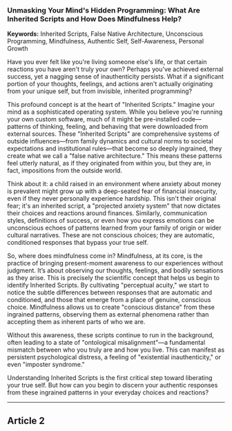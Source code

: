 ### **Unmasking Your Mind's Hidden Programming: What Are Inherited Scripts and How Does Mindfulness Help?**
**Keywords:** Inherited Scripts, False Native Architecture, Unconscious Programming, Mindfulness, Authentic Self, Self-Awareness, Personal Growth

Have you ever felt like you're living someone else's life, or that certain reactions you have aren't truly your own? Perhaps you've achieved external success, yet a nagging sense of inauthenticity persists. What if a significant portion of your thoughts, feelings, and actions aren't actually originating from your unique self, but from invisible, inherited programming?

This profound concept is at the heart of "Inherited Scripts." Imagine your mind as a sophisticated operating system. While you believe you're running your own custom software, much of it might be pre-installed code—patterns of thinking, feeling, and behaving that were downloaded from external sources. These "Inherited Scripts" are comprehensive systems of outside influences—from family dynamics and cultural norms to societal expectations and institutional rules—that become so deeply ingrained, they create what we call a "false native architecture." This means these patterns feel utterly natural, as if they originated from within you, but they are, in fact, impositions from the outside world.

Think about it: a child raised in an environment where anxiety about money is prevalent might grow up with a deep-seated fear of financial insecurity, even if they never personally experience hardship. This isn't their original fear; it's an inherited script, a "projected anxiety system" that now dictates their choices and reactions around finances. Similarly, communication styles, definitions of success, or even how you express emotions can be unconscious echoes of patterns learned from your family of origin or wider cultural narratives. These are not conscious choices; they are automatic, conditioned responses that bypass your true self.

So, where does mindfulness come in? Mindfulness, at its core, is the practice of bringing present-moment awareness to our experiences without judgment. It’s about observing our thoughts, feelings, and bodily sensations as they arise. This is precisely the scientific concept that helps us begin to identify Inherited Scripts. By cultivating "perceptual acuity," we start to notice the subtle differences between responses that are automatic and conditioned, and those that emerge from a place of genuine, conscious choice. Mindfulness allows us to create "conscious distance" from these ingrained patterns, observing them as external phenomena rather than accepting them as inherent parts of who we are.

Without this awareness, these scripts continue to run in the background, often leading to a state of "ontological misalignment"—a fundamental mismatch between who you truly are and how you live. This can manifest as persistent psychological distress, a feeling of "existential inauthenticity," or even "imposter syndrome."

Understanding Inherited Scripts is the first critical step toward liberating your true self. But how can you begin to discern your authentic responses from these ingrained patterns in your everyday choices and reactions?

---

## Article 2